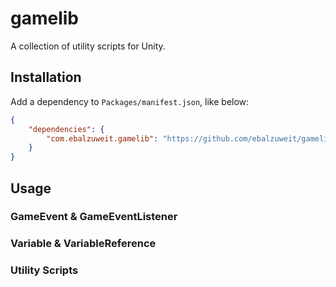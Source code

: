 # gamelib

A collection of utility scripts for Unity.

## Installation

Add a dependency to `Packages/manifest.json`, like below:

``` json
{
    "dependencies": {
        "com.ebalzuweit.gamelib": "https://github.com/ebalzuweit/gamelib.git#upm"
    }
}
```

## Usage

### GameEvent & GameEventListener

### Variable & VariableReference

### Utility Scripts